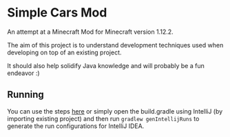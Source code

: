 # Simple Cars Mod

An attempt at a Minecraft Mod for Minecraft version 1.12.2.

The aim of this project is to understand development techniques used when developing on top of an existing project.

It should also help solidify Java knowledge and will probably be a fun endeavor :)

## Running

You can use the steps [here](https://mcforge.readthedocs.io/en/latest/gettingstarted/) or simply open the build.gradle using IntelliJ (by importing existing project) and then run `gradlew genIntellijRuns` to generate the run configurations for IntelliJ IDEA.